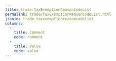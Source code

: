 ```yaml
---
title: trade:TaxExemptionReasonCodeList
permalink: trade/TaxExemptionReasonCodeList.html
jsonid: trade_taxexemptionreasoncodelist
columns:
  - 
    title: Comment
    code: comment
  - 
    title: Value
    code: value
---
```

